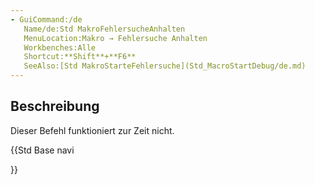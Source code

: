 ```yaml
---
- GuiCommand:/de
   Name/de:Std MakroFehlersucheAnhalten
   MenuLocation:Makro → Fehlersuche Anhalten
   Workbenches:Alle
   Shortcut:**Shift**+**F6**
   SeeAlso:[Std MakroStarteFehlersuche](Std_MacroStartDebug/de.md)
---
```


## Beschreibung

Dieser Befehl funktioniert zur Zeit nicht.





{{Std Base navi

}}  
